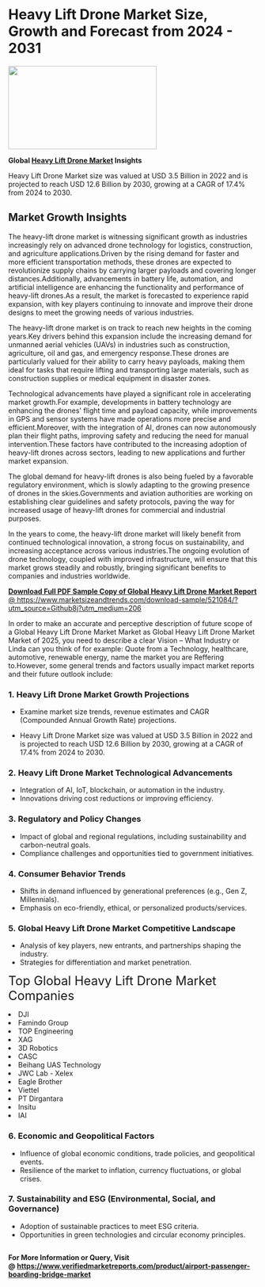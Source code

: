 <H1>Heavy Lift Drone Market Size, Growth and Forecast from 2024 - 2031</H1><img class="aligncenter size-medium wp-image-584254" src="https://thirdeyenews.in/wp-content/uploads/2024/09/Global-Market-Research-300x168.jpeg" alt="" width="300" height="168" /><p><strong>Global&nbsp;<a href="https://www.marketsizeandtrends.com/download-sample/521084/?utm_source=Github8j?utm_medium=206">Heavy Lift Drone Market</a> Insights</strong></p><p>Heavy Lift Drone Market size was valued at USD 3.5 Billion in 2022 and is projected to reach USD 12.6 Billion by 2030, growing at a CAGR of 17.4% from 2024 to 2030.</p><p><h2>Market Growth Insights</h2> <p>The heavy-lift drone market is witnessing significant growth as industries increasingly rely on advanced drone technology for logistics, construction, and agriculture applications.Driven by the rising demand for faster and more efficient transportation methods, these drones are expected to revolutionize supply chains by carrying larger payloads and covering longer distances.Additionally, advancements in battery life, automation, and artificial intelligence are enhancing the functionality and performance of heavy-lift drones.As a result, the market is forecasted to experience rapid expansion, with key players continuing to innovate and improve their drone designs to meet the growing needs of various industries.</p> <p><a href="#"></a></p> <p>The heavy-lift drone market is on track to reach new heights in the coming years.Key drivers behind this expansion include the increasing demand for unmanned aerial vehicles (UAVs) in industries such as construction, agriculture, oil and gas, and emergency response.These drones are particularly valued for their ability to carry heavy payloads, making them ideal for tasks that require lifting and transporting large materials, such as construction supplies or medical equipment in disaster zones.</p> <p>Technological advancements have played a significant role in accelerating market growth.For example, developments in battery technology are enhancing the drones' flight time and payload capacity, while improvements in GPS and sensor systems have made operations more precise and efficient.Moreover, with the integration of AI, drones can now autonomously plan their flight paths, improving safety and reducing the need for manual intervention.These factors have contributed to the increasing adoption of heavy-lift drones across sectors, leading to new applications and further market expansion.</p> <p>The global demand for heavy-lift drones is also being fueled by a favorable regulatory environment, which is slowly adapting to the growing presence of drones in the skies.Governments and aviation authorities are working on establishing clear guidelines and safety protocols, paving the way for increased usage of heavy-lift drones for commercial and industrial purposes.</p> <p>In the years to come, the heavy-lift drone market will likely benefit from continued technological innovation, a strong focus on sustainability, and increasing acceptance across various industries.The ongoing evolution of drone technology, coupled with improved infrastructure, will ensure that this market grows steadily and robustly, bringing significant benefits to companies and industries worldwide.</p> <p><a href="#"></p><p><span class=""><strong>Download Full PDF Sample Copy of Global Heavy Lift Drone Market Report</strong> @ <a href="https://www.marketsizeandtrends.com/download-sample/521084/?utm_source=Github8j?utm_medium=206" target="_blank">https://www.marketsizeandtrends.com/download-sample/521084/?utm_source=Github8j?utm_medium=206</a></span></p><p>In order to make an accurate and perceptive description of future scope of a Global&nbsp;Heavy Lift Drone Market Market as Global&nbsp;Heavy Lift Drone Market Market of 2025, you need to describe a clear Vision &ndash; What Industry or Linda can you think of for example: Quote from a Technology, healthcare, automotive, renewable energy, name the market you are Reffering to.However, some general trends and factors usually impact market reports and their future outlook include:</p><h3>1.&nbsp;<strong>Heavy Lift Drone Market Growth Projections</strong></h3><ul><li>Examine market size trends, revenue estimates and CAGR (Compounded Annual Growth Rate) projections.</li><li><p>Heavy Lift Drone Market size was valued at USD 3.5 Billion in 2022 and is projected to reach USD 12.6 Billion by 2030, growing at a CAGR of 17.4% from 2024 to 2030.</p></li></ul><h3>2.&nbsp;<strong>Heavy Lift Drone Market Technological Advancements</strong></h3><ul><li>Integration of AI, IoT, blockchain, or automation in the industry.</li><li>Innovations driving cost reductions or improving efficiency.</li></ul><h3>3.&nbsp;<strong>Regulatory and Policy Changes</strong></h3><ul><li>Impact of global and regional regulations, including sustainability and carbon-neutral goals.</li><li>Compliance challenges and opportunities tied to government initiatives.</li></ul><h3>4.&nbsp;<strong>Consumer Behavior Trends</strong></h3><ul><li>Shifts in demand influenced by generational preferences (e.g., Gen Z, Millennials).</li><li>Emphasis on eco-friendly, ethical, or personalized products/services.</li></ul><h3>5.&nbsp;<strong>Global Heavy Lift Drone Market Competitive Landscape</strong></h3><ul><li>Analysis of key players, new entrants, and partnerships shaping the industry.</li><li>Strategies for differentiation and market penetration.</li></ul><p data-pm-slice="1 1 []"><span style="color: inherit; font-family: inherit; font-size: 25px;">Top Global Heavy Lift Drone Market Companies</span></p><div class="" data-test-id=""><p><li>DJI</li><li> Famindo Group</li><li> TOP Engineering</li><li> XAG</li><li> 3D Robotics</li><li> CASC</li><li> Beihang UAS Technology</li><li> JWC Lab - Xelex</li><li> Eagle Brother</li><li> Viettel</li><li> PT Dirgantara</li><li> Insitu</li><li> IAI</li></p></div><h3>6.&nbsp;<strong>Economic and Geopolitical Factors</strong></h3><ul><li>Influence of global economic conditions, trade policies, and geopolitical events.</li><li>Resilience of the market to inflation, currency fluctuations, or global crises.</li></ul><h3>7.&nbsp;<strong>Sustainability and ESG (Environmental, Social, and Governance)</strong></h3><ul><li>Adoption of sustainable practices to meet ESG criteria.</li><li>Opportunities in green technologies and circular economy principles.</li></ul><h2><strong style="font-size: 14px;">For More Information or Query, Visit @&nbsp;</strong><a style="background-color: #ffffff; font-size: 14px;" href="https://www.marketsizeandtrends.com/report/heavy-lift-drone-market/" target="_blank">https://www.verifiedmarketreports.com/product/airport-passenger-boarding-bridge-market</a></h2>